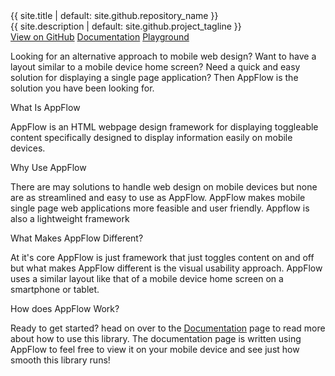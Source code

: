 <link rel="stylesheet" href="{{ site.baseurl }}/css/docs.css">
<link rel="stylesheet" type="text/css" href="//fonts.googleapis.com/css?family=Raleway" />
<div class="col-xs-12 col-md-3 ">
</div>
<div class="col-xs-12 col-md-6">
   <div class="fr tc text-color-primary fs-auto-h2">{{ site.title | default: site.github.repository_name }}</div>
   <div class="fr tc text-color-primary fs-auto-lg">{{ site.description | default: site.github.project_tagline }}</div>
</div>
<div class="col-xs-12 col-md-3"></div>
<div class="section col-xs-12 btn-row">
   <a href="{{ site.github.repository_url }}" class="btn btn-appflow">View on GitHub</a>
   <a class="btn btn-appflow" href="{{ site.baseurl }}/docs">Documentation</a>
   <a class="btn btn-appflow" href="{{ site.baseurl }}/playground">Playground</a>
</div>





<div class="tray-wrapper col-xs-12">
    <p class="fs-auto-lg">Looking for an alternative approach to mobile web design? Want to have a layout similar to a mobile device home screen? Need a quick and easy solution for displaying a single page application? Then AppFlow is the solution you have been looking for.</p>
   
   <p class="fs-auto-h6">What Is AppFlow</p>
   <p class="fs-auto-md">AppFlow is an HTML webpage design framework for displaying toggleable content specifically designed to display information easily on mobile devices.</p>
   
   <p class="fs-auto-h6">Why Use AppFlow</p>
   <p class="fs-auto-md">There are may solutions to handle web design on mobile devices but none are as streamlined and easy to use as AppFlow. AppFlow makes mobile single page web applications more feasible and user friendly. Appflow is also a lightweight framework</p>
   
   <p class="fs-auto-h6">What Makes AppFlow Different?</p>
   <p class="fs-auto-md">At it's core AppFlow is just framework that just toggles content on and off but what makes AppFlow different is the visual usability approach. AppFlow uses a similar layout like that of a mobile device home screen on a smartphone or tablet. </p>

   <p class="fs-auto-h6">How does AppFlow Work?</p>
   <p class="fs-auto-md">Ready to get started? head on over to the <a class="text-color-alt" href="{{ site.baseurl }}/docs">Documentation</a> page to read more about how to use this library. The documentation page is written using AppFlow to feel free to view it on your mobile device and see just how smooth this library runs!</p>


</div>
